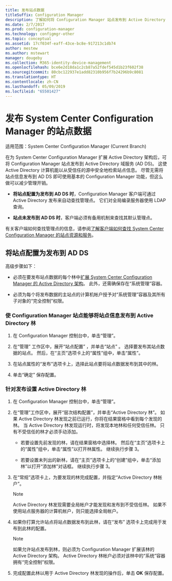 ```yaml
---
title: 发布站点数据
titleSuffix: Configuration Manager
description: 了解如何将 Configuration Manager 站点发布到 Active Directory 域服务。
ms.date: 2/7/2017
ms.prod: configuration-manager
ms.technology: configmgr-other
ms.topic: conceptual
ms.assetid: 17cf034f-eaff-43ce-bc8e-917213c1db74
author: mestew
ms.author: mstewart
manager: dougeby
ms.collection: M365-identity-device-management
ms.openlocfilehash: bce6e2d18da1c2cb87a52fdef545d1b23f602f38
ms.sourcegitcommit: 80cbc122937e1add82310b956f7b24296b9c8081
ms.translationtype: HT
ms.contentlocale: zh-CN
ms.lasthandoff: 05/09/2019
ms.locfileid: "65501427"
---
```

# <a name="publish-site-data-for-system-center-configuration-manager"></a>发布 System Center Configuration Manager 的站点数据

适用范围：System Center Configuration Manager (Current Branch)

在为 System Center Configuration Manager 扩展 Active Directory 架构后，可将 Configuration Manager 站点发布到 Active Directory 域服务 (AD DS)。 这使 Active Directory 计算机能以从受信任的源中安全地检索站点信息。 尽管无需将站点信息发布到 AD DS 即可使用基本的 Configuration Manager 功能，但这么做可以减少管理开销。  

-   **将站点配置为发布到 AD DS 时**，Configuration Manager 客户端可通过 Active Directory 发布来自动查找管理点。 它们对全局编录服务器使用 LDAP 查询。  

-   **站点未发布到 AD DS 时**，客户端必须有备用机制来查找其默认管理点。  

有关客户端如何查找管理点的信息，请参阅[了解客户端如何查找 System Center Configuration Manager 的站点资源和服务](../../../../core/plan-design/hierarchy/understand-how-clients-find-site-resources-and-services.md)。  

## <a name="configure-sites-to-publish-to-ad-ds"></a>将站点配置为发布到 AD DS  
 高级步骤如下：  

-   必须在要发布站点数据的每个林中[扩展 System Center Configuration Manager 的 Active Directory 架构](../../../../core/plan-design/network/extend-the-active-directory-schema.md)。 此外，还需确保存在“系统管理”容器。  

-   必须为每个将发布数据的主站点的计算机帐户授予对“系统管理”容器及其所有子对象的“完全控制”权限。  

### <a name="to-enable-a-configuration-manager-site-to-publish-site-information-to-active-directory-forest"></a>使 Configuration Manager 站点能够将站点信息发布到 Active Directory 林

1.  在 Configuration Manager 控制台中，单击“管理”。  

2.  在“管理”  工作区中，展开“站点配置” ，并单击“站点” 。 选择要发布其站点数据的站点。 然后，在“主页”选项卡上的“属性”组中，单击“属性”。  

3.  在站点属性的“发布”选项卡上，选择此站点要将站点数据发布到其中的林。  

4.  单击“确定”  保存配置。  

### <a name="to-set-up-active-directory-forests-for-publishing"></a>针对发布设置 Active Directory 林  

1.  在 Configuration Manager 控制台中，单击“管理”。  

2.  在“管理”工作区中，展开“层次结构配置”，并单击“Active Directory 林”。 如果 Active Directory 林发现之前已运行，你将在结果窗格中看到每个发现的林。 当 Active Directory 林发现运行时，将发现本地林和任何受信任林。 只有不受信任的林才必须手动添加。  

    -   若要设置先前发现的林，请在结果窗格中选择林。 然后在“主页”选项卡上的“属性”组中，单击“属性”以打开林属性。 继续执行步骤 3。  

    -   若要设置未列出的新林，请在“主页”选项卡上的“创建”组中，单击“添加林”以打开“添加林”对话框。 继续执行步骤 3。  

3.  在“常规”选项卡上，为要发现的林完成配置，并指定“Active Directory 林帐户”。  

    > [!NOTE]  
    >  Active Directory 林发现需要全局帐户才能发现和发布到不受信任林。 如果不使用站点服务器的计算机帐户，则只能选择全局帐户。  

4.  如果你打算允许站点将站点数据发布到此林，请在“发布”  选项卡上完成用于发布到此林的配置。  

    > [!NOTE]  
    >  如果允许站点发布到林，则必须为 Configuration Manager 扩展该林的 Active Directory 架构。 Active Directory 林帐户必须对该林中的“系统”容器拥有“完全控制”权限。  

5.  完成配置此林以用于 Active Directory 林发现的操作后，单击 **OK** 保存配置。  
